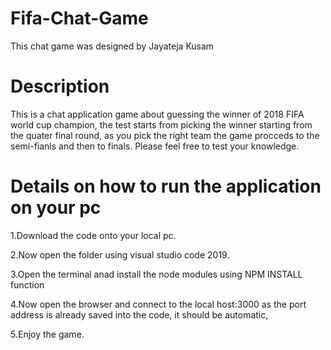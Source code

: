 # Fifa-Chat-Game
This chat game was designed by Jayateja Kusam

# Description
This is a chat application game about guessing the winner of 2018 FIFA world cup champion, the test starts from picking the winner starting from the quater final round, as you pick the right team the game procceds to the semi-fianls and then to finals. Please feel free to test your knowledge. 



# Details on how to run the application on your pc

1.Download the code onto your local pc.

2.Now open the folder using visual studio code 2019.

3.Open the terminal anad install the node modules using NPM INSTALL function

4.Now open the browser and connect to the local host:3000 as the port address is already saved into the code, it should be automatic,

5.Enjoy the game.
